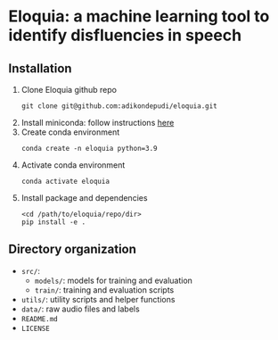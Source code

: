 # Eloquia: a machine learning tool to identify disfluencies in speech

## Installation
1. Clone Eloquia github repo
   ```console
   git clone git@github.com:adikondepudi/eloquia.git
   ```
2. Install miniconda: follow instructions
    [here](https://docs.conda.io/en/latest/miniconda.html)
3. Create conda environment
    ```console
    conda create -n eloquia python=3.9
    ```
4. Activate conda environment
    ```console
    conda activate eloquia
    ```
5. Install package and dependencies
    ```console
    <cd /path/to/eloquia/repo/dir>
    pip install -e .
    ```

## Directory organization
- `src/`: 
    - `models/`: models for training and evaluation
    - `train/`: training and evaluation scripts
- `utils/`: utility scripts and helper functions
- `data/`: raw audio files and labels
- `README.md`
- `LICENSE`

